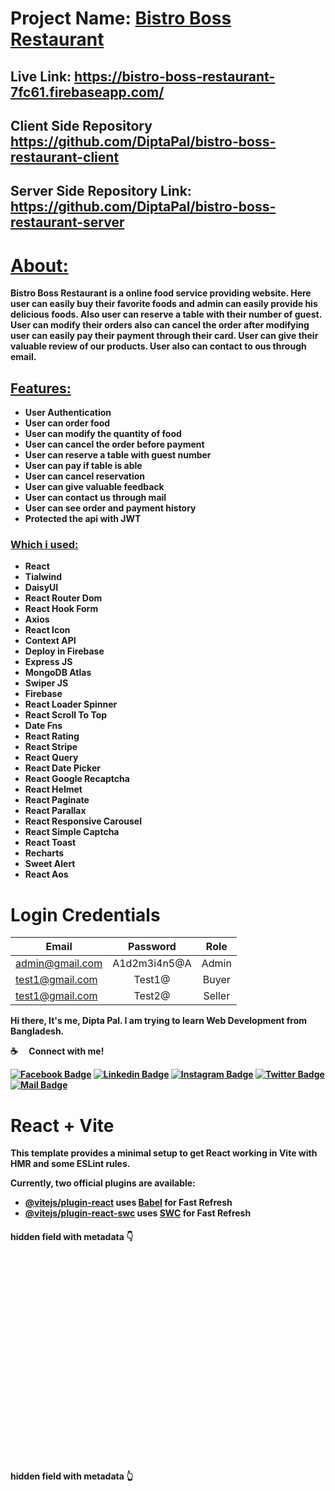 # Project Name: [Bistro Boss Restaurant](https://bistro-boss-restaurant-7fc61.firebaseapp.com/)

## Live Link: https://bistro-boss-restaurant-7fc61.firebaseapp.com/

## Client Side Repository https://github.com/DiptaPal/bistro-boss-restaurant-client

## Server Side Repository Link: https://github.com/DiptaPal/bistro-boss-restaurant-server
# <b><u>About:</u><b>

<p>Bistro Boss Restaurant is a online food service providing website. Here user can easily buy their favorite foods and admin can easily provide his delicious foods. Also user can reserve a table with their number of guest. User can modify their orders also can cancel the order after modifying user can easily pay their payment through their card. User can give their valuable review of our products. User also can contact to ous through email.<p> 

## <u>Features:</u>
* User Authentication
* User can order food
* User can modify the quantity of food
* User can cancel the order before payment
* User can reserve a table with guest number 
* User can pay if table is able
* User can cancel reservation
* User can give valuable feedback
* User can contact us through mail
* User can see order and payment history
* Protected the api with JWT


### <u>Which i used:</u>
* React
* Tialwind
* DaisyUI
* React Router Dom
* React Hook Form
* Axios
* React Icon
* Context API
* Deploy in Firebase
* Express JS
* MongoDB Atlas
* Swiper JS 
* Firebase
* React Loader Spinner
* React Scroll To Top
* Date Fns
* React Rating
* React Stripe
* React Query
* React Date Picker
* React Google Recaptcha
* React Helmet
* React Paginate
* React Parallax
* React Responsive Carousel
* React Simple Captcha
* React Toast 
* Recharts
* Sweet Alert
* React Aos


# Login Credentials
| Email                  | Password      | Role           |
| -------------          |:-------------:|:-------------: |
| admin@gmail.com     | A1d2m3i4n5@A     | Admin          |
| test1@gmail.com | Test1@     |  Buyer        |
| test1@gmail.com      | Test2@     | Seller          |



Hi there, It's me, Dipta Pal. I am trying to learn Web Development from Bangladesh.

:coffee: &emsp;Connect with me!

[![Facebook Badge](https://img.shields.io/badge/Facebook-1877F2?style=for-the-badge&logo=facebook&logoColor=white)](https://www.facebook.com/diptapal98) [![Linkedin Badge](https://img.shields.io/badge/LinkedIn-0077B5?style=for-the-badge&logo=linkedin&logoColor=white)](https://www.linkedin.com/in/dipta-pal/) [![Instagram Badge](https://img.shields.io/badge/Instagram-E4405F?style=for-the-badge&logo=instagram&logoColor=white)](https://www.instagram.com/dipta_pal_98/) [![Twitter Badge](https://img.shields.io/badge/Twitter-1DA1F2?style=for-the-badge&logo=twitter&logoColor=white)](https://twitter.com/DiptaPal98) [![Mail Badge](https://img.shields.io/badge/Gmail-D14836?style=for-the-badge&logo=gmail&logoColor=white)](mailto:diptapal1998@gmail.com)






# React + Vite

This template provides a minimal setup to get React working in Vite with HMR and some ESLint rules.

Currently, two official plugins are available:

- [@vitejs/plugin-react](https://github.com/vitejs/vite-plugin-react/blob/main/packages/plugin-react/README.md) uses [Babel](https://babeljs.io/) for Fast Refresh
- [@vitejs/plugin-react-swc](https://github.com/vitejs/vite-plugin-react-swc) uses [SWC](https://swc.rs/) for Fast Refresh


#### hidden field with metadata 👇

<div class="meta_for_parser tablespecs" style="visibility:hidden">{"dataname":"environment","colvar":"varname","colval":"value"}


### firebase(client site hosting): https://bistro-boss-restaurant-7fc61.firebaseapp.com/

set all environment variables
### vercel(server site hosting): https://bistro-boss-restaurant-server-eight.vercel.app

//set all environment variables and add extra environment variable which is:

<code>NODE_VERSION: v18.18.0 </code>//must be check the version in terminal: <code>node -v</code>

### render(server site hosting): https://bistro-boss-restaurant.onrender.com/

</div>

#### hidden field with metadata 👆